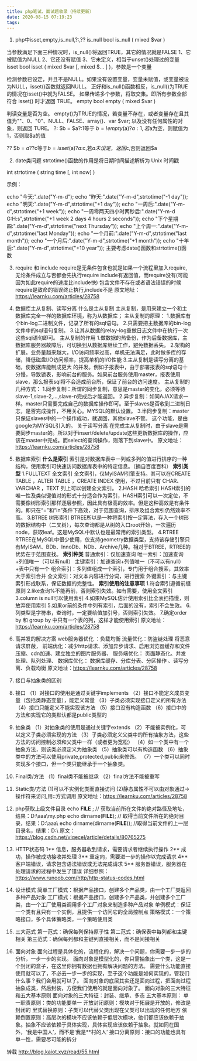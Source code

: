 ```yaml
---
title: php笔试、面试题收录（持续更新）
date: 2020-08-15 07:19:23
tags:
---
```


1. php中isset,empty,is_null,?:,??
is_null
bool is_null ( mixed $var )

当参数满足下面三种情况时，is_null()将返回TRUE，其它的情况就是FALSE
1、它被赋值为NULL
2、它还没有赋值
3、它未定义，相当于unset()处理过的变量
isset
bool isset ( mixed $var [, mixed $... ] )，参数是一个变量

检测参数已设定，并且不是NULL。如果没有设置变量，变量未赋值，或变量被设为NULL，isset()函数就返回NULL。
正好和is_null()函数相反，is_null()为TRUE的情况在isset()中就为FALSE。
如果传递多个参数，将取交集。即所有参数全部符合 isset() 时才返回 TRUE。
empty
bool empty ( mixed $var )

判读变量是否为空。
empty()为TRUE的情况，若变量不存在，或者变量存在且其值为&quot;&quot;、0、&quot;0&quot;、NULL、FALSE、array()、var $var; 以及没有任何属性的对象，则返回 TURE。
?:
$b = $a?:1等于 $b = !empty($a)?$a:1 ,若$a为空，则赋值为1，否则取$a的值

??
$b = $a??$c等于$b = isset($a)?$a:$c,若$a未设定，返回$c,否则返回$a

2. date类问题
strtotime()函数的作用是将日期时间描述解析为 Unix 时间戳

int strtotime ( string time [, int now] )

示例：

echo &quot;今天:&quot;.date(&quot;Y-m-d&quot;);
echo &quot;昨天:&quot;.date(&quot;Y-m-d&quot;,strtotime(&quot;-1 day&quot;));
echo &quot;明天:&quot;.date(&quot;Y-m-d&quot;,strtotime(&quot;+1 day&quot;));
echo &quot;一周后:&quot;.date(&quot;Y-m-d&quot;,strtotime(&quot;+1 week&quot;));
echo &quot;一周零两天四小时两秒后:&quot;.date(&quot;Y-m-d G:H:s&quot;,strtotime(&quot;+1 week 2 days 4 hours 2 seconds&quot;));
echo &quot;下个星期四:&quot;.date(&quot;Y-m-d&quot;,strtotime(&quot;next Thursday&quot;));
echo &quot;上个周一:&quot;.date(&quot;Y-m-d&quot;,strtotime(&quot;last Monday&quot;));
echo &quot;一个月前:&quot;.date(&quot;Y-m-d&quot;,strtotime(&quot;last month&quot;));
echo &quot;一个月后:&quot;.date(&quot;Y-m-d&quot;,strtotime(&quot;+1 month&quot;));
echo &quot;十年后:&quot;.date(&quot;Y-m-d&quot;,strtotime(&quot;+10 year&quot;));
主要考虑date()函数和strtotime()函数

3. require 和 include
 require是无条件包含也就是如果一个流程里加入require,无论条件成立与否都会先执行require
 include有返回值，而require没有(可能因为如此require的速度比include快)
 包含文件不存在或者语法错误的时候require是致命的错误终止执行,include不是
原文地址：https://learnku.com/articles/28758

4. 数据库主从复制、读写分离
什么是主从复制
主从复制，是用来建立一个和主数据库完全一样的数据库环境，称为从数据库；
主从复制的原理：
1.数据库有个bin-log二进制文件，记录了所有的sql语句。
2.只需要把主数据库的bin-log文件中的sql语句复制。
3.让其从数据的relay-log重做日志文件中在执行一次这些sql语句即可。
主从复制的作用
1.做数据的热备份，作为后备数据库，主数据库服务器故障后，可切换到从数据库继续工作，避免数据丢失。
2.架构的扩展。业务量越来越大，I/O访问频率过高，单机无法满足，此时做多库的存储，降低磁盘I/O访问频率，提高单机的I/O性能
3.主从复制是读写分离的基础，使数据库能制成更大 的并发。例如子报表中，由于部署报表的sql语句十分慢，导致锁表，影响前台的服务。如果前台服务使用master，报表使用slave，那么报表sql将不会造成前台所，保证了前台的访问速度。
主从复制的几种方式：
1.同步复制：所谓的同步复制，意思是master的变化，必须等待slave-1,slave-2,...,slave-n完成后才能返回。
2.异步复制：如同AJAX请求一样。master只需要完成自己的数据库操作即可。至于slaves是否收到二进制日志，是否完成操作，不用关心。MYSQL的默认设置。
3.半同步复制：master只保证slaves中的一个操作成功，就返回，其他slave不管。
这个功能，是由google为MYSQL引入的。
关于读写分离
在完成主从复制时，由于slave是需要同步master的。所以对于insert/delete/update这些更新数据库的操作，应该在master中完成。而select的查询操作，则落下到slave中。
原文地址：https://learnku.com/articles/28758

5. 数据库索引
**什么是索引**
索引是对数据库表中一列或多列的值进行排序的一种结构，使用索引可快速访问数据库表中的特定信息。（摘自百度百科）
**索引类型**
1.FULLTEXT 全文索引
    全文索引，仅MyISAM引擎支持。其可以在CREATE TABLE ，ALTER TABLE ，CREATE INDEX 使用，不过目前只有 CHAR、VARCHAR ，TEXT 列上可以创建全文索引。
2.HASH 哈希索引
    HASH索引的唯一性及类似键值对的形式十分适合作为索引，HASH索引可以一次定位，不需要像树形索引那样逐层参照，因此具有极高的效率。但是这种高效是有条件的。即只在“=”和“in”条件下高效，对于范围查询，排序及组合索引仍然效率不高。
3.BTREE 树形索引
    BTREE所以是一种将索引按一定算法，存入一个树形的数据结构中（二叉树），每次查询都是从树的入口root开始，一次遍历node，获取leaf。这是MySQL中默认也是最常用的索引类型。
4.RTREE
    RTREE在MySQL中很少使用，仅支持geometry数据类型，支持该存储引擎只有MyISAM、BDb、InnoDb、NDb、Archive几种。相对于BTREE，RTREE的优势在于范围查找。
**索引种类**
普通索引：仅加速查询
唯一索引：加速查询+列值唯一（可以有null）
主键索引：加速查询+列值唯一（不可以有null）+表中只有一个
组合索引：多列值组成一个索引，专门用于组合搜索，其效率大于索引合并
全文索引：对文本内容进行分词，进行搜索
外键索引：与主键索引形成联系，保证数据的完整性。
**索引使用的注意事项**
1.符合索引遵循前缀原则
2.like查询%不能再前，否则索引失效。如有需要，使用全文索引
3.column is null可以使用索引
4.如果MySQL估计使用索引比全表扫描慢，则放弃使用索引
5.如果or前的条件中列有索引，后面的没有，索引不会生效。
6.列类型是字符串，查询时，一定要给值加引号，否则索引失效。
7.确定order by 和 group by 中只有一个表的列，这样才能使用索引
原文地址：https://learnku.com/articles/28758

6. 高并发的解决方案
web服务器优化 ：负载均衡 
流量优化：防盗链处理 将恶意请求屏蔽，
前端优化：减少http请求、添加异步请求、启用浏览器缓存和文件压缩、cdn加速、建立独立的图片服务器、
服务端优化：  页面静态化、并发处理、队列处理、
数据库优化： 数据库缓存、分库分表、分区操作 、读写分离、负载均衡
原文地址：https://learnku.com/articles/28758

7. 接口与抽象类的区别
1. 接口
（1）对接口的使用是通过关键字implements
（2）接口不能定义成员变量（包括类静态变量），能定义常量
（3）子类必须实现接口定义的所有方法
（4）接口只能定义不能实现该方法
（5）接口没有构造函数
（6）接口中的方法和实现它的类默认都是public类型的
2. 抽象类
（1）对抽象类的使用是通过关键字extends
（2）不能被实例化，可以定义子类必须实现的方法
（3）子类必须定义父类中的所有抽象方法，这些方法的访问控制必须和父类中一样（或者更为宽松）
（4）如一个类中有一个抽象方法，则该类必须定义为抽象类
（5）抽象类可以有构造函数
（6）抽象类中的方法可以使用private,protected,public来修饰。
（7）一个类可以同时实现多个接口，但一个类只能继承于一个抽象类。
3. Final类/方法
（1）final类不能被继承
（2）final方法不能被重写
4. Static类/方法
(1)可以不实例化类而直接访问
(2)静态属性不可以由对象通过-&gt;操作符来访问,用::方式调用
原文地址：https://learnku.com/articles/28758

8. php获取上级文件目录
echo __FILE__ ; // 获取当前所在文件的绝对路径及地址，结果：D:\aaa\my.php 
echo dirname(__FILE__); // 取得当前文件所在的绝对目录，结果：D:\aaa\ 
echo dirname(dirname(__FILE__)); //取得当前文件的上一层目录名，结果：D:\ 
原文：https://blog.csdn.net/viqecel/article/details/80765275
9. HTTP状态码
1**
信息，服务器收到请求，需要请求者继续执行操作
2**
成功，操作被成功接收并处理
3**
重定向，需要进一步的操作以完成请求
4**
客户端错误，请求包含语法错误或无法完成请求
5**
服务器错误，服务器在处理请求的过程中发生了错误
详细参照：https://www.runoob.com/http/http-status-codes.html
10. 设计模式
简单工厂模式：根据产品接口，创建多个产品类，由一个工厂类返回多种产品对象
工厂模式：根据产品接口，创建多个产品类，并创建多个工厂类，由一个工厂使用类调用多个工厂对象来制造多种产品对象
单例模式：保证一个类有且只有一个实例，且提供一个访问它的全局控制点
策略模式：一个策略接口，多个具体策略类，一个策略使用类
11. 三大范式
第一范式：确保每列保持原子性
第二范式：确保表中每列都和主键相关
第三范式：确保每列都和主键列直接相关，而不是间接相关
12. 面向对象
面向过程是具体化的，流程化的，解决一个问题，你需要一步一步的分析，一步一步的实现。
面向对象是模型化的，你只需抽象出一个类，这是一个封闭的盒子，在这里你拥有数据也拥有解决问题的方法。
需要什么功能直接使用就可以了，不必去一步一步的实现，至于这个功能是如何实现的，管我们什么事？我们会用就可以了。
面向对象的底层其实还是面向过程，把面向过程抽象成类，然后封装，方便我们使用的就是面向对象了。
面向对象的三大特征和五大基本原则
面向对象的三大特征：封装、继承、多态
五大基本原则：
单一职责原则：类的功能要单一
开放封闭原则：模块对于拓展是开放的，修改是封闭的
里式替换原则：子类可以代替父类出现在父类可以出现的任何地方
依赖倒置原则：高层次的模块不应该依赖于低层次模块，他们都应该依赖于抽象。抽象不应该依赖于具体实现，具体实现应该依赖于抽象。就如同在国外，‘我是中国人’，而不是‘我是**村的人’
接口分离原则：接口的功能也具有单一性，需要尽可能的拆分

转载 http://blog.kaiot.xyz/read/55.html